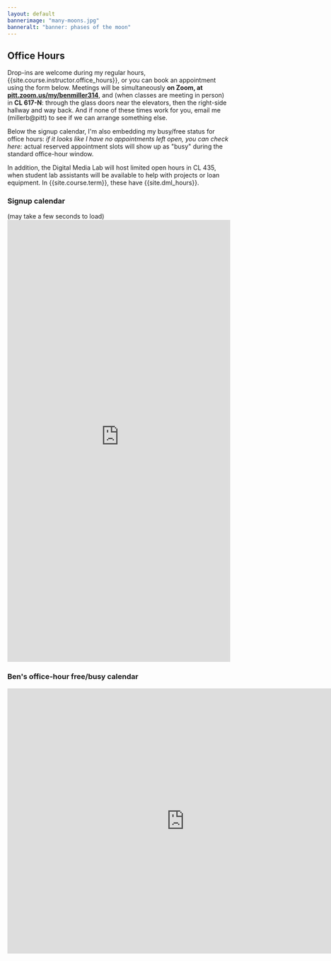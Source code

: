 ```yaml
---
layout: default
bannerimage: "many-moons.jpg"
banneralt: "banner: phases of the moon"
---
```



## Office Hours
Drop-ins are welcome during my regular hours, {{site.course.instructor.office_hours}}, or you can book an appointment using the form below. Meetings will be simultaneously <strong>on Zoom, at <a href="https://pitt.zoom.us/my/benmiller314">pitt.zoom.us/my/benmiller314</a></strong>, and (when classes are meeting in person) in <strong>CL 617-N</strong>: through the glass doors near the elevators, then the right-side hallway and way back. And if none of these times work for you, email me (millerb@pitt) to see if we can arrange something else.

Below the signup calendar, I'm also embedding my busy/free status for office hours: <em>if it looks like I have no appointments left open, you can check here:</em> actual reserved appointment slots will show up as "busy" during the standard office-hour window.

In addition, the Digital Media Lab will host limited open hours in CL 435, when student lab assistants will be available to help with projects or loan equipment. In {{site.course.term}}, these have {{site.dml_hours}}.

### Signup calendar
<a id="signups" class="jump" />
(may take a few seconds to load)

<iframe src="https://benmiller314.youcanbook.me/?noframe=true&skipHeaderFooter=true" style="width:100%;height:1000px;border:0px;background-color:transparent;" frameborder="0" allowtransparency="true" onload="keepInView(this);"></iframe>
<script>function keepInView(item) {if((document.documentElement&&document.documentElement.scrollTop)||document.body.scrollTop>item.offsetTop)item.scrollIntoView();}</script>

### Ben's office-hour free/busy calendar
<a id="free-busy" class="jump" />
<iframe src="https://calendar.google.com/calendar/embed?src=99f35vnatu0no5u7qh475suvlg%40group.calendar.google.com&ctz=America/New_York" style="border: 0" width="800" height="600" frameborder="0" scrolling="no"></iframe>
